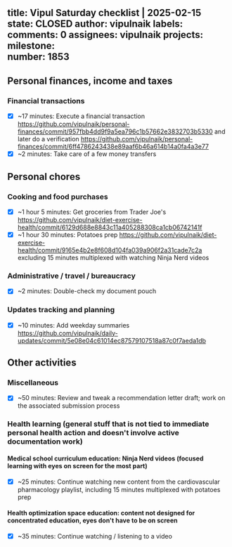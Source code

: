 title:	Vipul Saturday checklist | 2025-02-15
state:	CLOSED
author:	vipulnaik
labels:	
comments:	0
assignees:	vipulnaik
projects:	
milestone:	
number:	1853
--
## Personal finances, income and taxes

### Financial transactions

- [x] ~17 minutes: Execute a financial transaction https://github.com/vipulnaik/personal-finances/commit/957fbb4dd9f9a5ea796c1b57662e3832703b5330 and later do a verification https://github.com/vipulnaik/personal-finances/commit/6ff4786243438e89aaf6b46a614b14a0fa4a3e77
- [x] ~2 minutes: Take care of a few money transfers

## Personal chores

### Cooking and food purchases

- [x] ~1 hour 5 minutes: Get groceries from Trader Joe's https://github.com/vipulnaik/diet-exercise-health/commit/6129d688e8843c11a405288308ca1cb06742141f
- [x] ~1 hour 30 minutes: Potatoes prep https://github.com/vipulnaik/diet-exercise-health/commit/9165e4b2e8f608d104fa039a906f2a31cade7c2a excluding 15 minutes multiplexed with watching Ninja Nerd videos

### Administrative / travel / bureaucracy

- [x] ~2 minutes: Double-check my document pouch

### Updates tracking and planning

- [x] ~10 minutes: Add weekday summaries https://github.com/vipulnaik/daily-updates/commit/5e08e04c61014ec87579107518a87c0f7aeda1db

## Other activities

### Miscellaneous

- [x] ~50 minutes: Review and tweak a recommendation letter draft; work on the associated submission process

### Health learning (general stuff that is not tied to immediate personal health action and doesn't involve active documentation work)

#### Medical school curriculum education: Ninja Nerd videos (focused learning with eyes on screen for the most part)

- [x] ~25 minutes: Continue watching new content from the cardiovascular pharmacology playlist, including 15 minutes multiplexed with potatoes prep

#### Health optimization space education: content not designed for concentrated education, eyes don't have to be on screen

- [x] ~35 minutes: Continue watching / listening to a video
